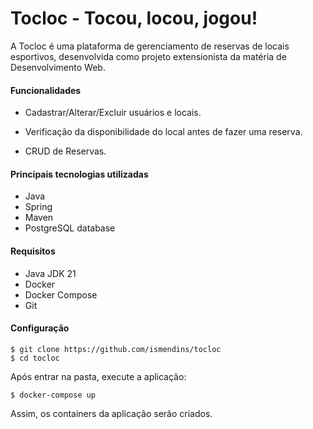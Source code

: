 <h1> Tocloc - Tocou, locou, jogou! </h2>

A Tocloc é uma plataforma de gerenciamento de reservas de locais esportivos, desenvolvida como projeto extensionista da matéria de Desenvolvimento Web.


<h4> Funcionalidades </h4>

- Cadastrar/Alterar/Excluir usuários e locais.

- Verificação da disponibilidade do local antes de fazer uma reserva.
  
- CRUD de Reservas.

<h4>Principais tecnologias utilizadas</h4>

- Java
- Spring
- Maven
- PostgreSQL database

<h4> Requisitos </h4>

- Java JDK 21
- Docker
- Docker Compose
- Git

<h4>Configuração</h4>

```
$ git clone https://github.com/ismendins/tocloc
$ cd tocloc
```

Após entrar na pasta, execute a aplicação:

```
$ docker-compose up
```
Assim, os containers da aplicação serão criados.
